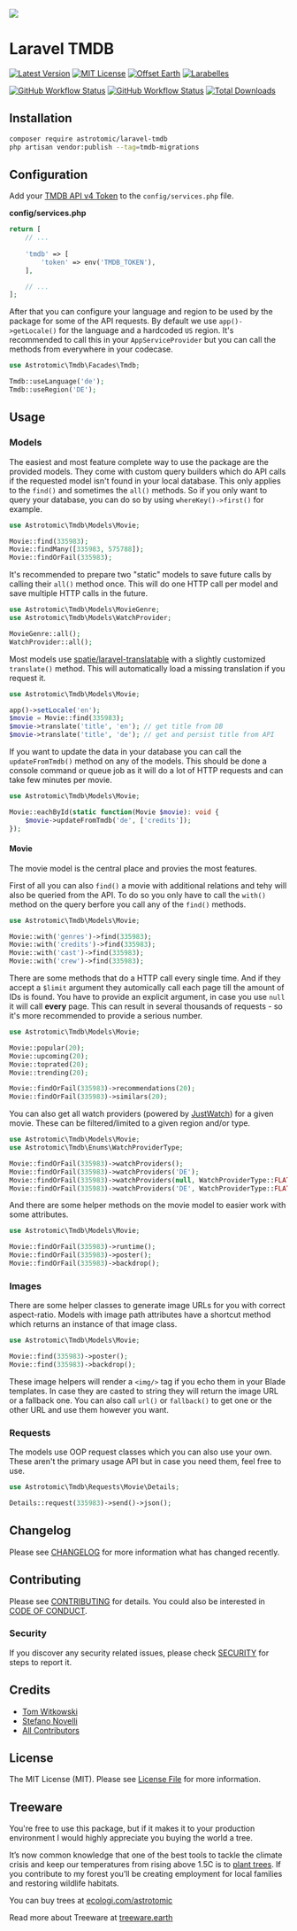 ![](.github/banner.png)

# Laravel TMDB

[![Latest Version](http://img.shields.io/packagist/v/astrotomic/laravel-tmdb.svg?label=Release&style=for-the-badge)](https://packagist.org/packages/astrotomic/laravel-tmdb)
[![MIT License](https://img.shields.io/github/license/Astrotomic/laravel-tmdb.svg?label=License&color=blue&style=for-the-badge)](https://github.com/Astrotomic/laravel-tmdb/blob/master/LICENSE)
[![Offset Earth](https://img.shields.io/badge/Treeware-%F0%9F%8C%B3-green?style=for-the-badge)](https://forest.astrotomic.info)
[![Larabelles](https://img.shields.io/badge/Larabelles-%F0%9F%A6%84-lightpink?style=for-the-badge)](https://larabelles.com)

[![GitHub Workflow Status](https://img.shields.io/github/workflow/status/Astrotomic/laravel-tmdb/pest?style=flat-square&logoColor=white&logo=github&label=Tests)](https://github.com/Astrotomic/laravel-tmdb/actions?query=workflow%3Apest)
[![GitHub Workflow Status](https://img.shields.io/github/workflow/status/Astrotomic/laravel-tmdb/phpcs?style=flat-square&logoColor=white&logo=github&label=PHP+CS)](https://github.com/Astrotomic/laravel-tmdb/actions?query=workflow%3Aphpcs)
[![Total Downloads](https://img.shields.io/packagist/dt/astrotomic/laravel-tmdb.svg?label=Downloads&style=flat-square)](https://packagist.org/packages/astrotomic/laravel-tmdb)

## Installation

```bash
composer require astrotomic/laravel-tmdb
php artisan vendor:publish --tag=tmdb-migrations
```

## Configuration

Add your [TMDB API v4 Token](https://www.themoviedb.org/settings/api) to the `config/services.php` file.

**config/services.php**
```php
return [
    // ...
    
    'tmdb' => [
        'token' => env('TMDB_TOKEN'),
    ],

    // ...
];
```

After that you can configure your language and region to be used by the package for some of the API requests.
By default we use `app()->getLocale()` for the language and a hardcoded `US` region.
It's recommended to call this in your `AppServiceProvider` but you can call the methods from everywhere in your codecase.

```php
use Astrotomic\Tmdb\Facades\Tmdb;

Tmdb::useLanguage('de');
Tmdb::useRegion('DE');
```

## Usage

### Models

The easiest and most feature complete way to use the package are the provided models.
They come with custom query builders which do API calls if the requested model isn't found in your local database.
This only applies to the `find()` and sometimes the `all()` methods.
So if you only want to query your database, you can do so by using `whereKey()->first()` for example.

```php
use Astrotomic\Tmdb\Models\Movie;

Movie::find(335983);
Movie::findMany([335983, 575788]);
Movie::findOrFail(335983);
```

It's recommended to prepare two "static" models to save future calls by calling their `all()` method once.
This will do one HTTP call per model and save multiple HTTP calls in the future.

```php
use Astrotomic\Tmdb\Models\MovieGenre;
use Astrotomic\Tmdb\Models\WatchProvider;

MovieGenre::all();
WatchProvider::all();
```

Most models use [spatie/laravel-translatable](https://github.com/spatie/laravel-translatable) with a slightly customized `translate()` method.
This will automatically load a missing translation if you request it.

```php
use Astrotomic\Tmdb\Models\Movie;

app()->setLocale('en');
$movie = Movie::find(335983);
$movie->translate('title', 'en'); // get title from DB
$movie->translate('title', 'de'); // get and persist title from API
```

If you want to update the data in your database you can call the `updateFromTmdb()` method on any of the models.
This should be done a console command or queue job as it will do a lot of HTTP requests and can take few minutes per movie.

```php
use Astrotomic\Tmdb\Models\Movie;

Movie::eachById(static function(Movie $movie): void {
    $movie->updateFromTmdb('de', ['credits']);
});
```

#### Movie

The movie model is the central place and provies the most features.

First of all you can also `find()` a movie with additional relations and tehy will also be queried from the API.
To do so you only have to call the `with()` method on the query berfore you call any of the `find()` methods.

```php
use Astrotomic\Tmdb\Models\Movie;

Movie::with('genres')->find(335983);
Movie::with('credits')->find(335983);
Movie::with('cast')->find(335983);
Movie::with('crew')->find(335983);
```

There are some methods that do a HTTP call every single time.
And if they accept a `$limit` argument they automically call each page till the amount of IDs is found.
You have to provide an explicit argument, in case you use `null` it will call **every** page.
This can result in several thousands of requests - so it's more recommended to provide a serious number.

```php
use Astrotomic\Tmdb\Models\Movie;

Movie::popular(20);
Movie::upcoming(20);
Movie::toprated(20);
Movie::trending(20);

Movie::findOrFail(335983)->recommendations(20);
Movie::findOrFail(335983)->similars(20);
```

You can also get all watch providers (powered by [JustWatch](https://justwatch.com)) for a given movie.
These can be filtered/limited to a given region and/or type.

```php
use Astrotomic\Tmdb\Models\Movie;
use Astrotomic\Tmdb\Enums\WatchProviderType;

Movie::findOrFail(335983)->watchProviders();
Movie::findOrFail(335983)->watchProviders('DE');
Movie::findOrFail(335983)->watchProviders(null, WatchProviderType::FLATRATE());
Movie::findOrFail(335983)->watchProviders('DE', WatchProviderType::FLATRATE());
```

And there are some helper methods on the movie model to easier work with some attributes.

```php
use Astrotomic\Tmdb\Models\Movie;

Movie::findOrFail(335983)->runtime();
Movie::findOrFail(335983)->poster();
Movie::findOrFail(335983)->backdrop();
```

### Images

There are some helper classes to generate image URLs for you with correct aspect-ratio.
Models with image path attributes have a shortcut method which returns an instance of that image class.

```php
use Astrotomic\Tmdb\Models\Movie;

Movie::find(335983)->poster();
Movie::find(335983)->backdrop();
```

These image helpers will render a `<img/>` tag if you echo them in your Blade templates.
In case they are casted to string they will return the image URL or a fallback one.
You can also call `url()` or `fallback()` to get one or the other URL and use them however you want.

### Requests

The models use OOP request classes which you can also use your own.
These aren't the primary usage API but in case you need them, feel free to use.

```php
use Astrotomic\Tmdb\Requests\Movie\Details;

Details::request(335983)->send()->json();
```

## Changelog

Please see [CHANGELOG](CHANGELOG.md) for more information what has changed recently.

## Contributing

Please see [CONTRIBUTING](https://github.com/Astrotomic/.github/blob/master/CONTRIBUTING.md) for details. You could also be interested in [CODE OF CONDUCT](https://github.com/Astrotomic/.github/blob/master/CODE_OF_CONDUCT.md).

### Security

If you discover any security related issues, please check [SECURITY](https://github.com/Astrotomic/.github/blob/master/SECURITY.md) for steps to report it.

## Credits

- [Tom Witkowski](https://github.com/Gummibeer)
- [Stefano Novelli](https://github.com/murdercode)
- [All Contributors](../../contributors)

## License

The MIT License (MIT). Please see [License File](LICENSE.md) for more information.

## Treeware

You're free to use this package, but if it makes it to your production environment I would highly appreciate you buying the world a tree.

It’s now common knowledge that one of the best tools to tackle the climate crisis and keep our temperatures from rising above 1.5C is to [plant trees](https://www.bbc.co.uk/news/science-environment-48870920). If you contribute to my forest you’ll be creating employment for local families and restoring wildlife habitats.

You can buy trees at [ecologi.com/astrotomic](https://forest.astrotomic.info)

Read more about Treeware at [treeware.earth](https://treeware.earth)
